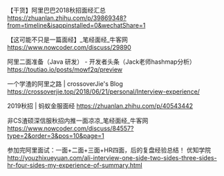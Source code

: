 【干货】阿里巴巴2018秋招面经汇总
https://zhuanlan.zhihu.com/p/39869348?from=timeline&isappinstalled=0&wechatShare=1



【这可能不只是一篇面经】_笔经面经_牛客网
https://www.nowcoder.com/discuss/29890



阿里二面准备（Java 研发） - 开发者头条（Jack老师hashmap分析）
https://toutiao.io/posts/mowf2q/preview







一个学渣的阿里之路 | crossoverJie's Blog
https://crossoverjie.top/2018/06/21/personal/Interview-experience/





2019秋招 | 蚂蚁金服面经
https://zhuanlan.zhihu.com/p/40543442



非CS渣硕深信服秋招内推一面凉凉_笔经面经_牛客网
https://www.nowcoder.com/discuss/84557?type=2&order=3&pos=10&page=1





参加完阿里面试：一面+二面+三面+HR四面，后的复盘经验总结！ 优知学院
http://youzhixueyuan.com/ali-interview-one-side-two-sides-three-sides-hr-four-sides-my-experience-of-summary.html